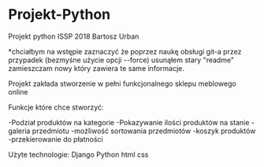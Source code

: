 # Projekt-Python
Projekt python ISSP 2018 Bartosz Urban

*chciałbym na wstępie zaznaczyć że poprzez naukę obsługi git-a przez przypadek (bezmyśne użycie opcji --force) usunąłem stary "readme" zamieszczam nowy który zawiera te same informacje.

Projekt zakłada stworzenie w pełni funkcjonalnego sklepu meblowego online

Funkcje które chce stworzyć:

-Podział produktów na kategorie
-Pokazywanie ilości produktów na stanie
-galeria przedmiotu
-możliwość sortowania przedmiotów
-koszyk produktów
-przekierowanie do płatności


Użyte technologie:
Django
Python
html
css
